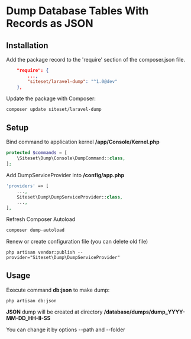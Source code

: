 # Dump Database Tables With Records as JSON

## Installation

Add the package record to the 'require' section of the composer.json file.
```json
    "require": {
    	...,
        "siteset/laravel-dump": "^1.0@dev"
    },
```

Update the package with Composer:
```bash
composer update siteset/laravel-dump
```

## Setup

Bind command to application kernel **/app/Console/Kernel.php**

```php
protected $commands = [
    \Siteset\Dump\Console\DumpCommand::class,
];
```
Add DumpServiceProvider into **/config/app.php** 

```php
'providers' => [
    ...,
    Siteset\Dump\DumpServiceProvider::class,
    ...,
],
```

Refresh Composer Autoload

```php
composer dump-autoload
```

Renew or create configuration file (you can delete old file)

```
php artisan vendor:publish --provider="Siteset\Dump\DumpServiceProvider"
```

## Usage

Execute command **db:json** to make dump:
```
php artisan db:json
```

**JSON** dump will be created at directory **/database/dumps/dump_YYYY-MM-DD_HH-II-SS**

You can change it by options --path and --folder 